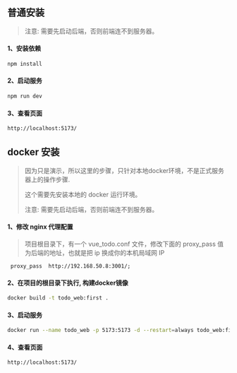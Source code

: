 ## 普通安装
> 注意: 需要先启动后端，否则前端连不到服务器。

#### 1、安装依赖

  ```bash
  npm install
  ```

#### 2、启动服务

  ```bash
  npm run dev
  ```

#### 3、查看页面

  ```bash
  http://localhost:5173/
  ```

## docker 安装
> 因为只是演示，所以这里的步骤，只针对本地docker环境，不是正式服务器上的操作步骤.
> 
> 这个需要先安装本地的 docker 运行环境。
>
> 注意: 需要先启动后端，否则前端连不到服务器。

#### 1、修改 nginx 代理配置

> 项目根目录下，有一个 vue_todo.conf 文件，修改下面的 proxy_pass 值为后端的地址，也就是把 ip 换成你的本机局域网 IP

```nginx configuration
 proxy_pass  http://192.168.50.8:3001/;
```

#### 2、在项目的根目录下执行, 构建docker镜像

```bash
docker build -t todo_web:first .
```

#### 3、启动服务

```bash
docker run --name todo_web -p 5173:5173 -d --restart=always todo_web:first
```

#### 4、查看页面

  ```bash
  http://localhost:5173/
  ```
